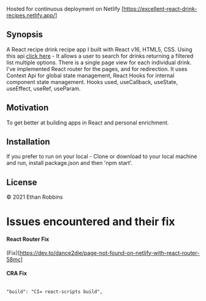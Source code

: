 Hosted for continuous deployment on Netlify [https://excellent-react-drink-recipes.netlify.app/]


## Synopsis

A React recipe drink recipe app I  built with  React v16, HTML5, CSS. Using this api [click here](https://www.thecocktaildb.com/api.php) - It allows a user to search for drinks returning a filtered list multiple options. There is a single page view for each individual drink. I've implemented React router for the pages, and for redirection. It uses Context Api for global state management, React Hooks for internal component state management. Hooks used, useCallback, useState, useEffect, useRef, useParam.


## Motivation

To get better at building apps in React and personal enrichment. 

## Installation
If you prefer to run on your local -
Clone or download to your local machine and run, install package.json and then 'npm start'.


## License

&copy; 2021 Ethan Robbins
# Issues encountered and their fix

#### React Router Fix

(Fix)[https://dev.to/dance2die/page-not-found-on-netlify-with-react-router-58mc]

#### CRA Fix

```

"build": "CI= react-scripts build",

```
